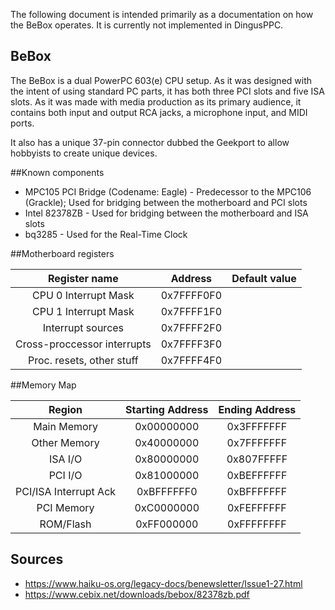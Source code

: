 The following document is intended primarily as a documentation on how the BeBox operates. It is currently not implemented in DingusPPC.

## BeBox

The BeBox is a dual PowerPC 603(e) CPU setup. As it was designed with the intent of using standard PC parts, it has both three PCI slots and five ISA slots. As it was made with media production as its primary audience, it contains both input and output RCA jacks, a microphone input, and MIDI ports.

It also has a unique 37-pin connector dubbed the Geekport to allow hobbyists to create unique devices.

##Known components

* MPC105 PCI Bridge (Codename: Eagle) - Predecessor to the MPC106 (Grackle); Used for bridging between the motherboard and PCI slots
* Intel 82378ZB - Used for bridging between the motherboard and ISA slots
* bq3285 - Used for the Real-Time Clock

##Motherboard registers

| Register name               | Address        | Default value  |
|:---------------------------:|:--------------:|:--------------:|
| CPU 0 Interrupt Mask        | 0x7FFFF0F0     |                |
| CPU 1 Interrupt Mask        | 0x7FFFF1F0     |                |
| Interrupt sources           | 0x7FFFF2F0     |                |
| Cross-proccessor interrupts | 0x7FFFF3F0     |                |
| Proc. resets, other stuff   | 0x7FFFF4F0     |                |


##Memory Map

| Region                      | Starting Address | Ending Address   |
|:---------------------------:|:----------------:|:----------------:|
| Main Memory                 | 0x00000000       | 0x3FFFFFFF       |
| Other Memory                | 0x40000000       | 0x7FFFFFFF       |
| ISA I/O                     | 0x80000000       | 0x807FFFFF       |
| PCI I/O                     | 0x81000000       | 0xBEFFFFFF       |
| PCI/ISA Interrupt Ack       | 0xBFFFFFF0       | 0xBFFFFFFF       |
| PCI Memory                  | 0xC0000000       | 0xFEFFFFFF       |
| ROM/Flash                   | 0xFF000000       | 0xFFFFFFFF       |

## Sources

* https://www.haiku-os.org/legacy-docs/benewsletter/Issue1-27.html
* https://www.cebix.net/downloads/bebox/82378zb.pdf